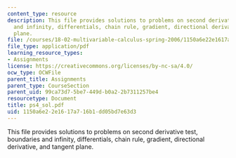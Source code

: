 ```yaml
---
content_type: resource
description: This file provides solutions to problems on second derivative test, boundaries
  and infinity, differentials, chain rule, gradient, directional derivative, and tangent
  plane.
file: /courses/18-02-multivariable-calculus-spring-2006/1150a6e22e1617a716b1dd05bd7e63d3_ps4_sol.pdf
file_type: application/pdf
learning_resource_types:
- Assignments
license: https://creativecommons.org/licenses/by-nc-sa/4.0/
ocw_type: OCWFile
parent_title: Assignments
parent_type: CourseSection
parent_uid: 99ca73d7-5be7-449d-b0a2-2b7311257be4
resourcetype: Document
title: ps4_sol.pdf
uid: 1150a6e2-2e16-17a7-16b1-dd05bd7e63d3
---
```

This file provides solutions to problems on second derivative test, boundaries and infinity, differentials, chain rule, gradient, directional derivative, and tangent plane.